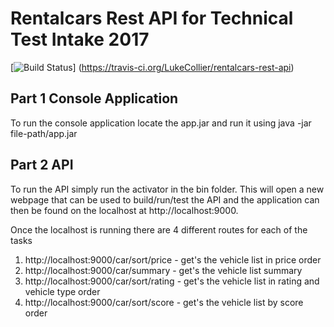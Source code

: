 # Rentalcars Rest API for Technical Test Intake 2017
[![Build Status](https://travis-ci.org/LukeCollier/rentalcars-rest-api.svg?branch=master)]
(https://travis-ci.org/LukeCollier/rentalcars-rest-api)

## Part 1 Console Application
To run the console application locate the app.jar and run it using java -jar
file-path/app.jar

## Part 2 API
To run the API simply run the activator in the bin folder. This will open a new
webpage that can be used to build/run/test the API and the application can then
be found on the localhost at http://localhost:9000.

Once the localhost is running there are 4 different routes for each of the tasks
1. http://localhost:9000/car/sort/price - get's the vehicle list in price order
2. http://localhost:9000/car/summary - get's the vehicle list summary
3. http://localhost:9000/car/sort/rating - get's the vehicle list in rating and
vehicle type order
4. http://localhost:9000/car/sort/score - get's the vehicle list by score order
